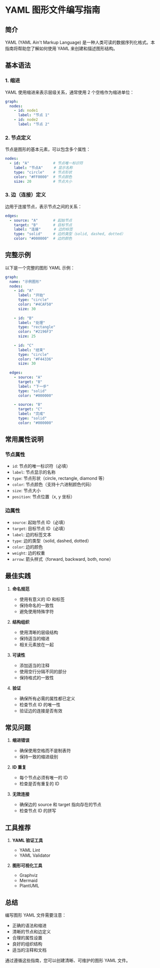 # YAML 图形文件编写指南

## 简介
YAML (YAML Ain't Markup Language) 是一种人类可读的数据序列化格式。本指南将帮助您了解如何使用 YAML 来创建和描述图形结构。

## 基本语法

### 1. 缩进
YAML 使用缩进来表示层级关系，通常使用 2 个空格作为缩进单位：
```yaml
graph:
  nodes:
    - id: node1
      label: "节点 1"
    - id: node2
      label: "节点 2"
```

### 2. 节点定义
节点是图形的基本元素，可以包含多个属性：
```yaml
nodes:
  - id: "A"           # 节点唯一标识符
    label: "节点A"     # 显示名称
    type: "circle"    # 节点形状
    color: "#FF0000"  # 节点颜色
    size: 20          # 节点大小
```

### 3. 边（连接）定义
边用于连接节点，表示节点之间的关系：
```yaml
edges:
  - source: "A"       # 起始节点
    target: "B"       # 目标节点
    label: "连接"      # 边的标签
    type: "solid"     # 边的类型（solid, dashed, dotted）
    color: "#000000"  # 边的颜色
```

## 完整示例

以下是一个完整的图形 YAML 示例：

```yaml
graph:
  name: "示例图形"
  nodes:
    - id: "A"
      label: "开始"
      type: "circle"
      color: "#4CAF50"
      size: 30
    
    - id: "B"
      label: "处理"
      type: "rectangle"
      color: "#2196F3"
      size: 25
    
    - id: "C"
      label: "结束"
      type: "circle"
      color: "#F44336"
      size: 30
  
  edges:
    - source: "A"
      target: "B"
      label: "下一步"
      type: "solid"
      color: "#000000"
    
    - source: "B"
      target: "C"
      label: "完成"
      type: "solid"
      color: "#000000"
```

## 常用属性说明

### 节点属性
- `id`: 节点的唯一标识符（必填）
- `label`: 节点显示的名称
- `type`: 节点形状（circle, rectangle, diamond 等）
- `color`: 节点颜色（支持十六进制颜色代码）
- `size`: 节点大小
- `position`: 节点位置（x, y 坐标）

### 边属性
- `source`: 起始节点 ID（必填）
- `target`: 目标节点 ID（必填）
- `label`: 边的标签文本
- `type`: 边的类型（solid, dashed, dotted）
- `color`: 边的颜色
- `weight`: 边的权重
- `arrow`: 箭头样式（forward, backward, both, none）

## 最佳实践

1. **命名规范**
   - 使用有意义的 ID 和标签
   - 保持命名的一致性
   - 避免使用特殊字符

2. **结构组织**
   - 使用清晰的层级结构
   - 保持适当的缩进
   - 相关元素放在一起

3. **可读性**
   - 添加适当的注释
   - 使用空行分隔不同的部分
   - 保持格式的一致性

4. **验证**
   - 确保所有必需的属性都已定义
   - 检查节点 ID 的唯一性
   - 验证边的连接是否有效

## 常见问题

1. **缩进错误**
   - 确保使用空格而不是制表符
   - 保持一致的缩进级别

2. **ID 重复**
   - 每个节点必须有唯一的 ID
   - 检查是否有重复的 ID

3. **无效连接**
   - 确保边的 source 和 target 指向存在的节点
   - 检查节点 ID 的拼写

## 工具推荐

1. **YAML 验证工具**
   - YAML Lint
   - YAML Validator

2. **图形可视化工具**
   - Graphviz
   - Mermaid
   - PlantUML

## 总结

编写图形 YAML 文件需要注意：
- 正确的语法和缩进
- 清晰的节点和边定义
- 合理的属性设置
- 良好的组织结构
- 适当的注释和文档

通过遵循这些指南，您可以创建清晰、可维护的图形 YAML 文件。 